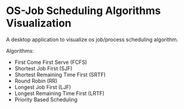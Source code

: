 # OS-Job Scheduling Algorithms Visualization

A desktop application to visualize os job/process scheduling algorithm. 

Algorithms:
* First Come First Serve (FCFS)
* Shortest Job First (SJF)
* Shortest Remaining Time First (SRTF)
* Round Robin (RR)
* Longest Job First (LJF)
* Longest Remaining Time First (LRTF)
* Priority Based Scheduling 

